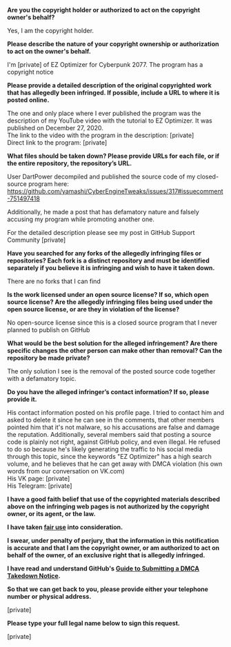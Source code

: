 **Are you the copyright holder or authorized to act on the copyright owner's behalf?**

Yes, I am the copyright holder.

**Please describe the nature of your copyright ownership or authorization to act on the owner's behalf.**

I'm [private] of EZ Optimizer for Cyberpunk 2077. The program has a copyright notice

**Please provide a detailed description of the original copyrighted work that has allegedly been infringed. If possible, include a URL to where it is posted online.**

The one and only place where I ever published the program was the description of my YouTube video with the tutorial to EZ Optimizer. It was published on December 27, 2020.  
The link to the video with the program in the description: [private]  
Direct link to the program: [private]

**What files should be taken down? Please provide URLs for each file, or if the entire repository, the repository’s URL.**

User DartPower decompiled and published the source code of my closed-source program here: https://github.com/yamashi/CyberEngineTweaks/issues/317#issuecomment-751497418

Additionally, he made a post that has defamatory nature and falsely accusing my program while promoting another one.

For the detailed description please see my post in GitHub Support Community [private]  

**Have you searched for any forks of the allegedly infringing files or repositories? Each fork is a distinct repository and must be identified separately if you believe it is infringing and wish to have it taken down.**

There are no forks that I can find

**Is the work licensed under an open source license? If so, which open source license? Are the allegedly infringing files being used under the open source license, or are they in violation of the license?**

No open-source license since this is a closed source program that I never planned to publish on GitHub

**What would be the best solution for the alleged infringement? Are there specific changes the other person can make other than removal? Can the repository be made private?**

The only solution I see is the removal of the posted source code together with a defamatory topic.

**Do you have the alleged infringer’s contact information? If so, please provide it.**

His contact information posted on his profile page. I tried to contact him and asked to delete it since he can see in the comments, that other members pointed him that it's not malware, so his accusations are false and damage the reputation. Additionally, several members said that posting a source code is plainly not right, against GitHub policy, and even illegal. He refused to do so because he's likely generating the traffic to his social media through this topic, since the keywords "EZ Optimizer" has a high search volume, and he believes that he can get away with DMCA violation (his own words from our conversation on VK.com)  
His VK page: [private]  
His Telegram: [private]

**I have a good faith belief that use of the copyrighted materials described above on the infringing web pages is not authorized by the copyright owner, or its agent, or the law.**

**I have taken <a href="https://www.lumendatabase.org/topics/22">fair use</a> into consideration.**

**I swear, under penalty of perjury, that the information in this notification is accurate and that I am the copyright owner, or am authorized to act on behalf of the owner, of an exclusive right that is allegedly infringed.**

**I have read and understand GitHub's <a href="https://docs.github.com/articles/guide-to-submitting-a-dmca-takedown-notice/">Guide to Submitting a DMCA Takedown Notice</a>.**

**So that we can get back to you, please provide either your telephone number or physical address.**

[private]

**Please type your full legal name below to sign this request.**

[private]
